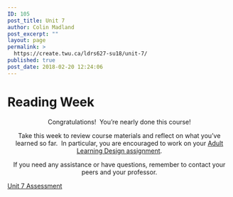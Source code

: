 ```yaml
---
ID: 105
post_title: Unit 7
author: Colin Madland
post_excerpt: ""
layout: page
permalink: >
  https://create.twu.ca/ldrs627-su18/unit-7/
published: true
post_date: 2018-02-20 12:24:06
---
```

<!--themify_builder_static-->

<h1>Reading Week<br/></h1>

<p style="text-align: center;">Congratulations!  You&#8217;re nearly done this course!</p>

<p style="text-align: center;">Take this week to review course materials and reflect on what you&#8217;ve learned so far.  In particular, you are encouraged to work on your <a href="https://create.twu.ca/ldrs627-su18/unit-7-assessment/">Adult Learning Design assignment</a>.</p>

<p style="text-align: center;">If you need any assistance or have questions, remember to contact your peers and your professor.</p>

<a href="https://create.twu.ca/ldrs627-su18/unit-7-assessment/"> Unit 7 Assessment </a><!--/themify_builder_static-->